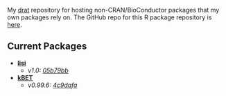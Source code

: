 My [drat](http://dirk.eddelbuettel.com/code/drat.html) repository for hosting non-CRAN/BioConductor packages that my own packages rely on. The GitHub repo for this R package repository is [here](https://github.com/daynefiler/drat).

## Current Packages
- **[lisi](https://github.com/immunogenomics/LISI)**
    - *v1.0: [05b79bb](https://github.com/immunogenomics/LISI/tree/05b79bbd6aa155c2e84d28f665c83d1666277404)*
- **[kBET](https://github.com/theislab/kBET)**
    - *v0.99.6: [4c9dafa](https://github.com/theislab/kBET/tree/4c9dafab2e4183422ad76bfcb65ca50eac1277e4)*
